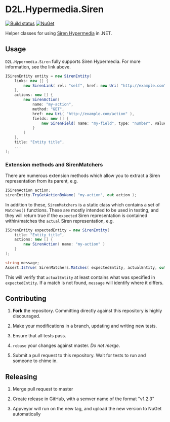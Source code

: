 # D2L.Hypermedia.Siren

[![Build status](https://ci.appveyor.com/api/projects/status/y8148wpqct6ao236?svg=true)](https://ci.appveyor.com/project/Brightspace/d2l-hypermedia-siren)
[![NuGet](https://img.shields.io/nuget/v/Nuget.Core.svg)](https://www.nuget.org/packages/D2L.Hypermedia.Siren)

Helper classes for using [Siren Hypermedia](https://github.com/kevinswiber/siren) in .NET.

## Usage

`D2L.Hypermedia.Siren` fully supports Siren Hypermedia. For more information, see the link above.

```csharp
ISirenEntity entity = new SirenEntity(
	links: new [] {
		new SirenLink( rel: "self", href: new Uri( "http://example.com" )
	},
	actions: new [] {
		new SirenAction(
			name: "my-action",
			method: "GET",
			href: new Uri( "http://example.com/action" ),
			fields: new [] {
				new SirenField( name: "my-field", type: "number", value: 1 )
			}
		)
	},
	title: "Entity title",
	...
);
```

### Extension methods and SirenMatchers

There are numerous extension methods which allow you to extract a Siren representation from its parent, e.g. 

```csharp
ISirenAction action;
sirenEntity.TryGetActionByName( "my-action", out action );
```

In addition to these, `SirenMatchers` is a static class which contains a set of `Matches()` functions. These are mostly intended to be used in testing, and they will return true if the `expected` Siren representation is contained within/matches the `actual` Siren representation, e.g.

```csharp
ISirenEntity expectedEntity = new SirenEntity(
	title: "Entity title",
	actions: new [] {
		new SirenAction( name: "my-action" )
	}
);

string message;
Assert.IsTrue( SirenMatchers.Matches( expectedEntity, actualEntity, out message ), message );
```

This will verify that `actualEntity` at least contains what was specified in `expectedEntity`. If a match is not found, `message` will identify where it differs.

## Contributing

1. **Fork** the repository. Committing directly against this repository is
   highly discouraged.

2. Make your modifications in a branch, updating and writing new tests.

3. Ensure that all tests pass.

4. `rebase` your changes against master. *Do not merge*.

5. Submit a pull request to this repository. Wait for tests to run and someone
   to chime in.

## Releasing

1. Merge pull request to master

2. Create release in GitHub, with a semver name of the format "v1.2.3"

3. Appveyor will run on the new tag, and upload the new version to NuGet automatically
